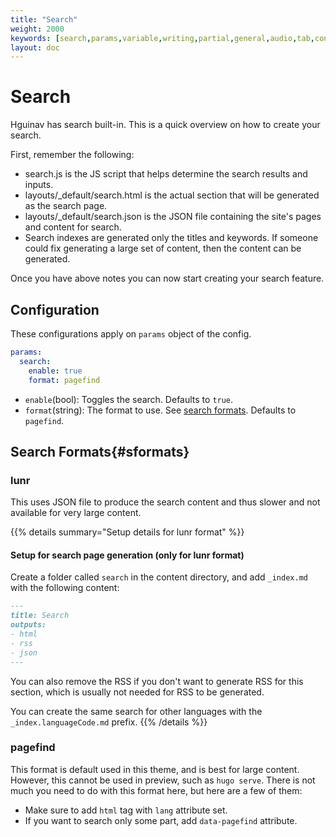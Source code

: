 ```yaml
---
title: "Search"
weight: 2000
keywords: [search,params,variable,writing,partial,general,audio,tab,content,language]
layout: doc
---
```

# Search
Hguinav has search built-in. This is a quick overview on how to create your search.

First, remember the following:
- search.js is the JS script that helps determine the search results and inputs.
- layouts/_default/search.html is the actual section that will be generated as the search page.
- layouts/_default/search.json is the JSON file containing the site's pages and content for search.
- Search indexes are generated only the titles and keywords. If someone could fix generating a large set of content, then the content can be generated.

Once you have above notes you can now start creating your search feature.

## Configuration
These configurations apply on `params` object of the config.
```yaml
params:
  search:
    enable: true
    format: pagefind
```

- `enable`(bool): Toggles the search. Defaults to `true`.
- `format`(string): The format to use. See [search formats](#sformats). Defaults to `pagefind`.

## Search Formats{#sformats}
### lunr
This uses JSON file to produce the search content and thus slower and not available for very large content.

{{% details summary="Setup details for lunr format" %}}
#### Setup for search page generation (only for lunr format)
Create a folder called `search` in the content directory, and add `_index.md` with the following content:
```md
---
title: Search
outputs:
- html
- rss
- json
---
```

You can also remove the RSS if you don't want to generate RSS for this section, which is usually not needed for RSS to be generated.

You can create the same search for other languages with the `_index.languageCode.md` prefix.
{{% /details %}}

### pagefind
This format is default used in this theme, and is best for large content. However, this cannot be used in preview, such as `hugo serve`.
There is not much you need to do with this format here, but here are a few of them:
- Make sure to add `html` tag with `lang` attribute set.
- If you want to search only some part, add `data-pagefind` attribute.